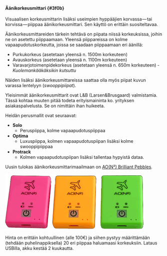 #### Äänikorkeusmittari {#3f0b}

Visuaalisen korkeusmittarin lisäksi useimpien hyppääjien korvassa — tai korvissa — piippaa äänikorkeusmittari. Sen käyttö on erittäin suositeltavaa.

Äänikorkeusmittareiden tärkein tehtävä on piipata niissä korkeuksissa, joihin ne on asetettu piippaamaan. Yleensä piippareissa on kolme vapaapudotuskorkeutta, joissa se saadaan piippaamaan eri äänillä:

* Purkukorkeus \(asetetaan yleensä n. 1500m korkeuteen\)
* Avauskorkeus \(asetetaan yleensä n. 1100m korkeuteen\)
* Varavarjotoimenpidekorkeus \(asetetaan yleensä n. 650m korkeuteen\) - _Kuolemankääkäksikin kutsuttu_

Näiden lisäksi äänikorkeusmittareissa saattaa olla myös piipat kuvun varassa lentelyyn \(_swooppipiipat_\).

Yleisimmät äänikorkeusmittarit ovat L&B \(Larsen&Brusgaard\) valmistamia. Tässä kohtaa muuten pitää todeta erityismaininta ko. yrityksen asiakaspalvelusta. Se on nimittäin ihan huikeeta.

Heidän perusmallit ovat seuraavat:

* **Solo**
  * Peruspiippa, kolme vapaapudotuspiippaa
* **Optima**
  * Luxuspiippa, kolmen vapaapudotuspiipan lisäksi kolme swooppipiippaa
* **Protrack**
  * Kolmen vapaapudotuspiipan lisäksi tallentaa hypyistä dataa.

Uusin tulokas äänikorkeusmittarimaailmaan on [AO\(N²\) Brilliant Pebbles](https://www.aon2.co.uk/brilliant_pebbles).

![](/assets/aon_3.png)

Hinta on erittäin kohtuullinen \(alle 100€\) ja siihen pystyy määrittämään \(tehdään puhelinappiksella\) 20 eri piippaa haluamaasi korkeuksiin. Lataus USBilla, akku kestää 2 kuukautta.

